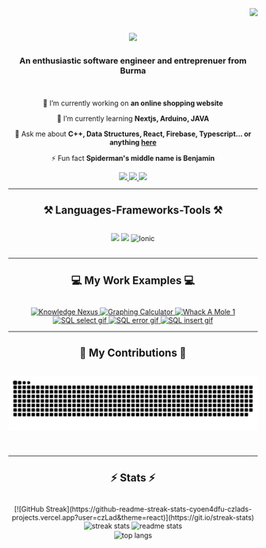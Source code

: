 <img align="right" src="https://visitor-badge.laobi.icu/badge?page_id=czLad.czLad" />

<h1 align="center">
    <img src="https://readme-typing-svg.herokuapp.com/?font=Freckle+Face&size=29&center=true&vCenter=true&&color=528AAE&width=500&height=70&duration=3900&lines=HELLO+THERE!+👋;+I'M+MIN+PHONE+MYAT+ZAW+(ZAC)!;" />
</h1>

<h3 align="center">An enthusiastic software engineer and entreprenuer from Burma</h3>

<br/>

<div align="center">
 
 🔭 I’m currently working on **an online shopping website**
 
 🌱 I’m currently learning **Nextjs, Arduino, JAVA**

💬 Ask me about **C++, Data Structures, React, Firebase, Typescript... or anything [here](https://github.com/czLad/czLad/issues)**

⚡ Fun fact **Spiderman's middle name is Benjamin**

 </div>

 <div align="center"> 
  <a href="mailto:myatzawowl@gmail.com">
    <img src="https://img.shields.io/badge/Gmail-333333?style=for-the-badge&logo=gmail&logoColor=red" />
  </a>
  <a href="https://linkedin.com/in/min-phone-myat-zaw" >
    <img src="https://img.shields.io/badge/LinkedIn-0077B5?style=for-the-badge&logo=linkedin&logoColor=white" target="_blank" />
  </a>
  <a href="https://github.com/czLad" >
     <img src="https://img.shields.io/badge/Portfolio-FF5722?style=for-the-badge&logo=todoist&logoColor=white"  target="_blank" /> <!-- sqlite, safari, google-chrome are other good icon options -->
  </a>




</div>

 <hr/>
 
<h2 align="center">⚒️ Languages-Frameworks-Tools ⚒️</h2>
<br/>
<div align="center">
    <img src="https://skillicons.dev/icons?i=cpp,c,python,typescript,react,html,css,vscode,github,figma,bootstrap,tailwind,git,r" />
    <img src="https://skillicons.dev/icons?i=nodejs,javascript,express,firebase,mongodb,mysql,postgresql,java,nextjs,arduino,electron" />
    <img src="https://upload.wikimedia.org/wikipedia/commons/d/d1/Ionic_Logo.svg" alt="Ionic" width="40" height="40" /><br>
</div>

<br/>
<hr/>

<div align="center">
  <h2>💻 My Work Examples 💻</h2>

  <br>
  <a href="https://github.com/PCC-Forum-App/React-Video-App">
      <img src="https://github.com/czLad/czLad/assets/111596851/d36dc586-56e2-4ee8-b6d8-275896d427a4" alt="Knowledge Nexus" width="330" height="186"/>
  </a><a href="https://github.com/czLad/cs3a_finalProject_GraphingCalculator">
      <img src="https://github.com/czLad/czLad/assets/111596851/ca3fe13e-8277-4e0c-a5c2-4898ef24b2c3" alt="Graphing Calculator" width="232" height="186"/>
  </a><a href="https://github.com/czLad/cs2_finalProject_whackAMole">
      <img src="https://github.com/czLad/czLad/assets/111596851/3dac8d1b-0269-4668-b730-859efde5867a" alt="Whack A Mole 1" width="232" height="186"/>
  <a href="https://github.com/czLad/cs8_finalProject_SQL_Database">
      <img src="https://github.com/czLad/czLad/assets/111596851/0b4e7538-e469-46a7-b3aa-57713005d1e4" alt="SQL select gif" width="290" height="116"/>
  </a><a href="https://github.com/czLad/cs8_finalProject_SQL_Database">
      <img src="https://github.com/czLad/czLad/assets/111596851/720f1764-401c-4d3f-b21b-d04be07c5c35" alt="SQL error gif" width="290" height="116"/>
  </a><a href="https://github.com/czLad/cs8_finalProject_SQL_Database">
      <img src="https://github.com/czLad/czLad/assets/111596851/7699ae38-14fb-4f58-80ff-12b4aa7902e5" alt="SQL insert gif" width="250" height="85"/>
  </a>
  
</div>

<hr/>


<div align="center">
  <h2>🐍 My Contributions 🐍</h2>

  <br>
  <picture>
  <source
    media="(prefers-color-scheme: dark)"
    srcset="https://raw.githubusercontent.com/czLad/czLad/output/github-contribution-grid-snake-dark.svg"
  />
  <source
    media="(prefers-color-scheme: light)"
    srcset="https://raw.githubusercontent.com/czLad/czLad/output/github-contribution-grid-snake.svg"
  />
  <img
    alt="github contribution grid snake animation"
    src="https://raw.githubusercontent.com/platane/snk/output/github-contribution-grid-snake.svg"
  />
  </picture>
  <br/><br/><br/>
</div>

<hr/>

<h2 align="center">⚡ Stats ⚡</h2>
<br>
<div align=center>
[![GitHub Streak](https://github-readme-streak-stats-cyoen4dfu-czlads-projects.vercel.app?user=czLad&theme=react)](https://git.io/streak-stats)
  <img width=390 src="https://github-readme-streak-stats-nu-khaki.vercel.app?user=czLad&theme=react" alt="streak stats"/>
  <img width=390 src="https://github-readme-stats.vercel.app/api?username=czLad&count_private=true&show_icons=true&theme=react&rank_icon=github&border_radius=10" alt="readme stats" />
  <br/>
  <img width=325 align="center" src="https://github-readme-stats.vercel.app/api/top-langs/?username=czLad&hide=HTML&langs_count=8&layout=compact&theme=react&border_radius=10&size_weight=0.5&count_weight=0.5&exclude_repo=github-readme-stats" alt="top langs" />
</div>

<br/><br/>

<!--
**czLad/czLad** is a ✨ _special_ ✨ repository because its `README.md` (this file) appears on your GitHub profile.

Here are some ideas to get you started:

- 🔭 I’m currently working on ...
- 🌱 I’m currently learning ...
- 👯 I’m looking to collaborate on ...
- 🤔 I’m looking for help with ...
- 💬 Ask me about ...
- 📫 How to reach me: ...
- 😄 Pronouns: ...
- ⚡ Fun fact: ...
-->

